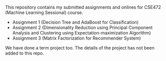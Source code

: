 This repository contains my submitted assignments and onlines for CSE472 (Machine Learning Sessional) course.
- Assignment 1 (Decision Tree and AdaBoost for Classification)
- Assignment 2 (Dimensionality Reduction using Principal Component Analysis and Clustering using Expectation-maximization Algorithm)
- Assignment 3 (Matrix Factorization for Recommender System)

We have done a term project too. The details of the project has not been added to this repo.